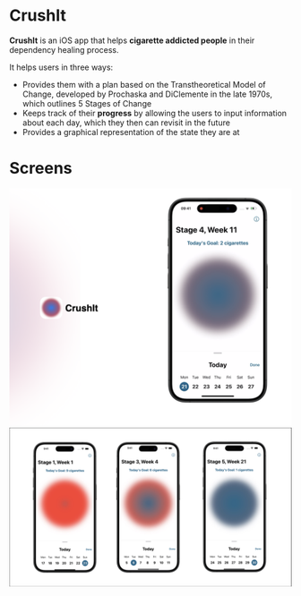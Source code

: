 # CrushIt

**CrushIt** is an iOS app that helps **cigarette addicted people** in their dependency healing process. 

It helps users in three ways:
- Provides them with a plan based on the Transtheoretical Model of Change, developed by Prochaska and DiClemente in the late 1970s, which outlines 5 Stages of Change 
- Keeps track of their **progress** by allowing the users to input information about each day, which they then can revisit in the future
- Provides a graphical representation of the state they are at

# Screens

![Screen 1](https://github.com/fabiofranzese/CrushIt/blob/main/Screens/app_preview.png)
![Screen 2](https://github.com/fabiofranzese/CrushIt/blob/main/Screens/Different-screens.png)
